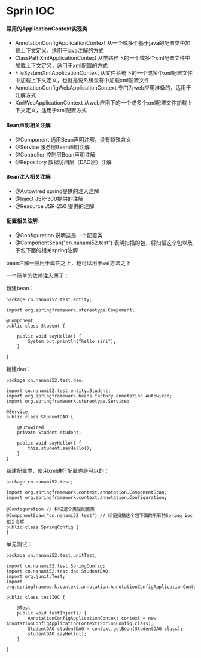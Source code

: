 <!--
 * @Author: WeiHong Ran
 * @Date: 2019-10-18 20:53:29
 * @LastEditors: WeiHong Ran
 * @LastEditTime: 2019-10-20 15:56:05
 * @Description: Nothing
 -->
# Sprin IOC

#### 常用的ApplicationContext实现类

- AnnotationConfigApplicationContext 从一个或多个基于java的配置类中加载上下文定义，适用于java注解的方式
- ClassPathXmlApplicationContext 从类路径下的一个或多个xml配置文件中加载上下文定义，适用于xml配置的方式
- FileSystemXmlApplicationContext 从文件系统下的一个或多个xml配置文件中加载上下文定义，也就是说系统盘符中加载xml配置文件
- AnnotationConfigWebApplicationContext 专门为web应用准备的，适用于注解方式
- XmlWebApplicationContext 从web应用下的一个或多个xml配置文件加载上下文定义，适用于xml配置方式

#### Bean声明相关注解

- @Component 通用Bean声明注解，没有特殊含义
- @Service 服务层Bean声明注解
- @Controller 控制层Bean声明注解
- @Repository 数据访问层（DAO层）注解

#### Bean注入相关注解

- @Autowired spring提供的注入注解
- @Inject JSR-300提供的注解
- @Resource JSR-250 提供的注解

#### 配置相关注解

- @Configuration 说明这是一个配置类
- @ComponentScan("cn.nanami52.test") 表明扫描的包，将扫描这个包以及子包下面的相关spring注解


bean注解一般用于属性之上，也可以用于set方法之上


一个简单的依赖注入栗子：

新建bean：

    package cn.nanami52.test.entity;

    import org.springframework.stereotype.Component;

    @Component
    public class Student {

        public void sayHello() {
            System.out.println("hello siri");
        }

    }

新建dao：

    package cn.nanami52.test.dao;

    import cn.nanami52.test.entity.Student;
    import org.springframework.beans.factory.annotation.Autowired;
    import org.springframework.stereotype.Service;

    @Service
    public class StudentDAO {

        @Autowired
        private Student student;

        public void sayHello() {
            this.student.sayHello();
        }
    }

新建配置类，使用xml进行配置也是可以的：

    package cn.nanami52.test;

    import org.springframework.context.annotation.ComponentScan;
    import org.springframework.context.annotation.Configuration;

    @Configuration // 标记这个类是配置类
    @ComponentScan("cn.nanami52.test") // 标记扫描这个包下面的所有的Spring ioc相关注解
    public class SpringConfig {
    }


单元测试：

    package cn.nanami52.test.unitTest;

    import cn.nanami52.test.SpringConfig;
    import cn.nanami52.test.dao.StudentDAO;
    import org.junit.Test;
    import org.springframework.context.annotation.AnnotationConfigApplicationContext;

    public class testIOC {

        @Test
        public void testInject() {
            AnnotationConfigApplicationContext context = new AnnotationConfigApplicationContext(SpringConfig.class);
            StudentDAO studentDAO = context.getBean(StudentDAO.class);
            studentDAO.sayHello();
        }

    }











